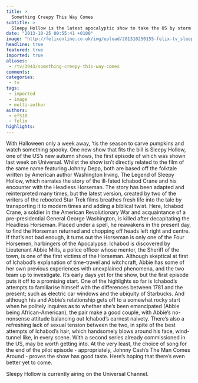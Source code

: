 ```yaml
---
title: >
  Something Creepy This Way Comes
subtitle: >
  Sleepy Hollow is the latest apocalyptic show to take the US by storm
date: "2013-10-25 00:55:41 +0100"
image: "http://felixonline.co.uk/img/upload/201310250155-felix-tv_sleepy-hollow.jpg"
headline: true
featured: true
imported: true
aliases:
 - /tv/3943/something-creepy-this-way-comes
comments:
categories:
 - tv
tags:
 - imported
 - image
 - multi-author
authors:
 - ef510
 - felix
highlights:
---
```


With Halloween only a week away, ‘tis the season to carve pumpkins and watch something spooky. One new show that fits the bill is Sleepy Hollow, one of the US’s new autumn shows, the first episode of which was shown last week on Universal. Whilst the show isn’t directly related to the film of the same name featuring Johnny Depp, both are based off the folktale written by American author Washington Irving, The Legend of Sleepy Hollow, which narrates the story of the ill-fated Ichabod Crane and his encounter with the Headless Horseman.
 The story has been adapted and reinterpreted many times, but the latest version, created by two of the writers of the rebooted Star Trek films breathes fresh life into the tale by transporting it to modern times and adding a biblical twist. Here, Ichabod Crane, a soldier in the American Revolutionary War and acquaintance of a pre-presidential General George Washington, is killed after decapitating the Headless Horseman. Placed under a spell, he reawakens in the present day, to find the Horseman returned and chopping off heads left right and centre. If that’s not bad enough, it turns out the Horseman is only one of the Four Horsemen, harbingers of the Apocalypse.
 Ichabod is discovered by Lieutenant Abbie Mills, a police officer whose mentor, the Sheriff of the town, is one of the first victims of the Horseman. Although skeptical at first of Ichabod’s explanation of time-travel and witchcraft, Abbie has some of her own previous experiences with unexplained phenomena, and the two team up to investigate.
 It’s early days yet for the show, but
 the first episode puts it off to a promising start. One of the highlights so far is Ichabod’s attempts to familiarise himself with the differences between 1781 and the present; such as electric car windows and the ubiquity of Starbucks. And although his and Abbie’s relationship gets off to a somewhat rocky start when he politely inquires as to whether she’s been emancipated (Abbie being African-American), the pair make a good couple, with Abbie’s no-nonsense attitude balancing out Ichabod’s earnest naivety. There’s also a refreshing lack of sexual tension between the two, in spite of the best attempts of Ichabod’s hair, which handsomely blows around his face, wind-tunnel like, in every scene.
 With a second series already commissioned in the US, may be worth getting into. At the very least, the choice of song for the end of the pilot episode - appropriately, Johnny Cash’s The Man Comes Around - proves the show has good taste. Here’s hoping that there’s even better yet to come.

Sleepy Hollow is currently airing on the Universal Channel.
